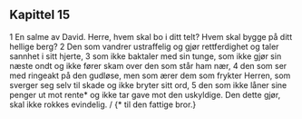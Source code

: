 ## Kapittel 15

1 En salme av David. Herre, hvem skal bo i ditt telt? Hvem skal bygge på ditt hellige berg?
2 Den som vandrer ustraffelig og gjør rettferdighet og taler sannhet i sitt hjerte,
3 som ikke baktaler med sin tunge, som ikke gjør sin næste ondt og ikke fører skam over den som står ham nær,
4 den som ser med ringeakt på den gudløse, men som ærer dem som frykter Herren, som sverger seg selv til skade og ikke bryter sitt ord,
5 den som ikke låner sine penger ut mot rente* og ikke tar gave mot den uskyldige. Den dette gjør, skal ikke rokkes evindelig. / {* til den fattige bror.}

